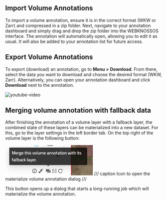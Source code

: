 ## Import Volume Annotations

To import a volume annotation, ensure it is in the correct format (WKW or Zarr) and compressed in a zip folder. Next, navigate to your annotation dashboard and simply drag and drop the zip folder into the WEBKNOSSOS interface. The annotation will automatically open, allowing you to edit it as usual. It will also be added to your annotation list for future access.

## Export Volume Annotations
To export (download) an annotation, go to **Menu > Download**. From there, select the data you want to download and choose the desired format (WKW, Zarr). Alternatively, you can open your annotation dashboard and click **Download** next to the annotation.

![youtube-video](https://www.youtube.com/embed/l8ZacNqvMzI)

## Merging volume annotation with fallback data

After finishing the annotation of a volume layer with a fallback layer, the combined state of these layers can be materialized into a new dataset. For this, go to the layer settings in the left border tab. On the top right of the volume layer is the following button:

![Icon to open the materialize volume annotation dialog](../images/materialize_volume_annotation_icon.jpg)
/// caption
Icon to open the materialize volume annotation dialog
///

This button opens up a dialog that starts a long-running job which will materialize the volume annotation.